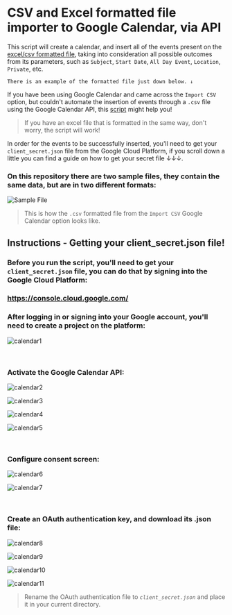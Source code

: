 # CSV and Excel formatted file importer to Google Calendar, via API
This script will create a calendar, and insert all of the events present on the [excel/csv formatted file](https://github.com/gianluca-magnabosco/CSV-to-Google-Calendar-API/blob/main/csv_file.csv), taking into consideration all possible outcomes from its parameters, such as `Subject`, `Start Date`, `All Day Event`, `Location`, `Private`, etc. </br>

`There is an example of the formatted file just down below. ↓` </br>

If you have been using Google Calendar and came across the `Import CSV` option, but couldn't automate the insertion of events through a `.csv` file using the Google Calendar API, this [script](https://github.com/gianluca-magnabosco/CSV-to-Google-Calendar-API/blob/main/CSV-to-Google-Calendar-API.py) might help you!
> If you have an excel file that is formatted in the same way, don't worry, the script will work!

In order for the events to be successfully inserted, you'll need to get your `client_secret.json` file from the Google Cloud Platform, if you scroll down a little you can find a  guide on how to get your secret file ↓↓↓.
### On this repository there are two sample files, they contain the same data, but are in two different formats:

![Sample File](https://media.discordapp.net/attachments/555940526554218496/935920316654420018/aasdadas.png?width=819&height=559)
> This is how the `.csv` formatted file from the `Import CSV` Google Calendar option looks like.





## Instructions - Getting your client_secret.json file!
### Before you run the script, you'll need to get your `client_secret.json` file, you can do that by signing into the Google Cloud Platform:
### <https://console.cloud.google.com/>

### After logging in or signing into your Google account, you'll need to create a project on the platform:
![calendar1](https://media.discordapp.net/attachments/810687915045814293/935486027412406302/eproc_1.png)

</br >

### Activate the Google Calendar API:
<div>
  
  ![calendar2](https://media.discordapp.net/attachments/810687915045814293/935486027655696384/eproc_2.png)
  
  ![calendar3](https://media.discordapp.net/attachments/810687915045814293/935486027953496105/eproc_3.png)
  
  ![calendar4](https://media.discordapp.net/attachments/810687915045814293/935486029136293908/eproc_4.png)
  
  ![calendar5](https://media.discordapp.net/attachments/810687915045814293/935486028230295562/eproc_5.png)
</div>

</br >

### Configure consent screen:
<div>
  
  ![calendar6](https://media.discordapp.net/attachments/810687915045814293/935486028536500224/eproc_6.png)

  ![calendar7](https://media.discordapp.net/attachments/810687915045814293/935486028809117716/eproc_7.png)

</div>

</br >

### Create an OAuth authentication key, and download its .json file:
<div>
  
  ![calendar8](https://media.discordapp.net/attachments/810687915045814293/935486025202040902/eproc_8.png)

  ![calendar9](https://media.discordapp.net/attachments/810687915045814293/935486025470451762/eproc_9.png)

  ![calendar10](https://media.discordapp.net/attachments/810687915045814293/935486048430067772/eproc_10.png?width=984&height=559)
  
  ![calendar11](https://media.discordapp.net/attachments/810687915045814293/935486048929185842/eproc_11.png?width=973&height=559)
</div>


> Rename the OAuth authentication file to  _`client_secret.json`_ and place it in your current directory.
## 
</br >
